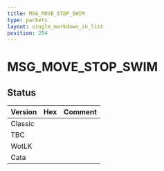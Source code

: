 ```yaml
---
title: MSG_MOVE_STOP_SWIM
type: packets
layout: single_markdown_in_list
position: 204
---
```


# MSG_MOVE_STOP_SWIM

## Status

Version | Hex | Comment
---------- | ---------- | ---------- 
Classic |  |  
TBC |  |  
WotLK |  |  
Cata |  |  
